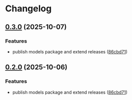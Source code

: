 # Changelog

## [0.3.0](https://github.com/selling-partner-api/selling-partner-api/compare/v0.2.0...v0.3.0) (2025-10-07)


### Features

* publish models package and extend releases ([86cbd71](https://github.com/selling-partner-api/selling-partner-api/commit/86cbd718d421232714eea8034706f5010c2ef38d))

## [0.2.0](https://github.com/selling-partner-api/selling-partner-api/compare/v0.1.0...v0.2.0) (2025-10-06)


### Features

* publish models package and extend releases ([86cbd71](https://github.com/selling-partner-api/selling-partner-api/commit/86cbd718d421232714eea8034706f5010c2ef38d))
